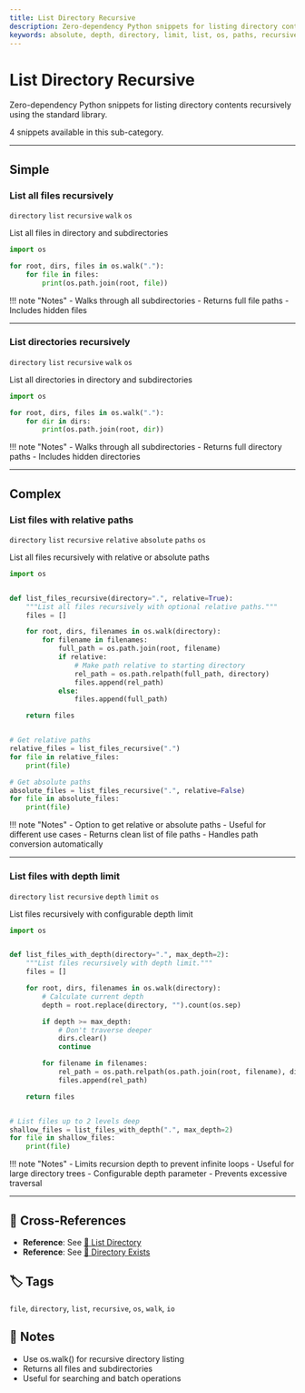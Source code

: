 ```yaml
---
title: List Directory Recursive
description: Zero-dependency Python snippets for listing directory contents recursively using the standard library.
keywords: absolute, depth, directory, limit, list, os, paths, recursive, relative, walk
---
```


# List Directory Recursive

Zero-dependency Python snippets for listing directory contents recursively using the standard library.

4 snippets available in this sub-category.

---

## Simple

###  List all files recursively

`directory` `list` `recursive` `walk` `os`

List all files in directory and subdirectories

```python
import os

for root, dirs, files in os.walk("."):
    for file in files:
        print(os.path.join(root, file))
```

!!! note "Notes"
    - Walks through all subdirectories
    - Returns full file paths
    - Includes hidden files

<hr class="snippet-divider">

### List directories recursively

`directory` `list` `recursive` `walk` `os`

List all directories in directory and subdirectories

```python
import os

for root, dirs, files in os.walk("."):
    for dir in dirs:
        print(os.path.join(root, dir))
```

!!! note "Notes"
    - Walks through all subdirectories
    - Returns full directory paths
    - Includes hidden directories

<hr class="snippet-divider">

## Complex

###  List files with relative paths

`directory` `list` `recursive` `relative` `absolute` `paths` `os`

List all files recursively with relative or absolute paths

```python
import os


def list_files_recursive(directory=".", relative=True):
    """List all files recursively with optional relative paths."""
    files = []

    for root, dirs, filenames in os.walk(directory):
        for filename in filenames:
            full_path = os.path.join(root, filename)
            if relative:
                # Make path relative to starting directory
                rel_path = os.path.relpath(full_path, directory)
                files.append(rel_path)
            else:
                files.append(full_path)

    return files


# Get relative paths
relative_files = list_files_recursive(".")
for file in relative_files:
    print(file)

# Get absolute paths
absolute_files = list_files_recursive(".", relative=False)
for file in absolute_files:
    print(file)
```

!!! note "Notes"
    - Option to get relative or absolute paths
    - Useful for different use cases
    - Returns clean list of file paths
    - Handles path conversion automatically

<hr class="snippet-divider">

### List files with depth limit

`directory` `list` `recursive` `depth` `limit` `os`

List files recursively with configurable depth limit

```python
import os


def list_files_with_depth(directory=".", max_depth=2):
    """List files recursively with depth limit."""
    files = []

    for root, dirs, filenames in os.walk(directory):
        # Calculate current depth
        depth = root.replace(directory, "").count(os.sep)

        if depth >= max_depth:
            # Don't traverse deeper
            dirs.clear()
            continue

        for filename in filenames:
            rel_path = os.path.relpath(os.path.join(root, filename), directory)
            files.append(rel_path)

    return files


# List files up to 2 levels deep
shallow_files = list_files_with_depth(".", max_depth=2)
for file in shallow_files:
    print(file)
```

!!! note "Notes"
    - Limits recursion depth to prevent infinite loops
    - Useful for large directory trees
    - Configurable depth parameter
    - Prevents excessive traversal

<hr class="snippet-divider">

## 🔗 Cross-References

- **Reference**: See [📂 List Directory](./list_directory.md)
- **Reference**: See [📂 Directory Exists](./directory_exists.md)

## 🏷️ Tags

`file`, `directory`, `list`, `recursive`, `os`, `walk`, `io`

## 📝 Notes

- Use os.walk() for recursive directory listing
- Returns all files and subdirectories
- Useful for searching and batch operations
